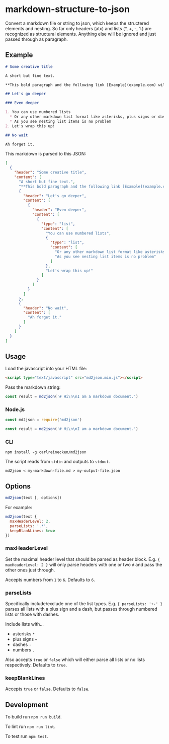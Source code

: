 # markdown-structure-to-json

Convert a markdown file or string to json, which keeps the structered elements and nesting. So far only headers (atx) and lists (\*, +, -, 1.) are recognized as structural elements. Anything else will be ignored and just passed through as paragraph.

## Example

```markdown
# Some creative title

A short but fine text.

**This bold paragraph and the following link [Example](example.com) will be just passed through.**

## Let's go deeper

### Even deeper

1. You can use numbered lists
  * Or any other markdown list format like asterisks, plus signs or dashes
  * As you see nesting list items is no problem
2. Let's wrap this up!

## No wait

Ah forget it.
```

This markdown is parsed to this JSON:

```json
[
  {
    "header": "Some creative title",
    "content": [
      "A short but fine text.",
      "**This bold paragraph and the following link [Example](example.com) will be just passed through.**",
      {
        "header": "Let's go deeper",
        "content": [
          {
            "header": "Even deeper",
            "content": [
              {
                "type": "list",
                "content": [
                  "You can use numbered lists",
                  {
                    "type": "list",
                    "content": [
                      "Or any other markdown list format like asterisks, plus signs or dashes",
                      "As you see nesting list items is no problem"
                    ]
                  },
                  "Let's wrap this up!"
                ]
              }
            ]
          }
        ]
      },
      {
        "header": "No wait",
        "content": [
          "Ah forget it."
        ]
      }
    ]
  }
]
```

## Usage

Load the javascript into your HTML file:

```html
<script type="text/javascript" src="md2json.min.js"></script>
```

Pass the markdown string:

```javascript
const result = md2json('# Hi\n\nI am a markdown document.')
```

### Node.js

```javascript
const md2json = require('md2json')

const result = md2json('# Hi\n\nI am a markdown document.')
```

### CLI

```shell
npm install -g carlreinecken/md2json
```

The script reads from `stdin` and outputs to `stdout`.

```shell
md2json < my-markdown-file.md > my-output-file.json
```

## Options

```javascript
md2json(text [, options])
```

For example:

```javascript
md2json(text {
  maxHeaderLevel: 2,
  parseLists: '.*',
  keepBlankLines: true
})
```

### maxHeaderLevel

Set the maximal header level that should be parsed as header block. E.g. `{ maxHeaderLevel: 2 }` will only parse headers with one or two `#` and pass the other ones just through.

Accepts numbers from `1` to `6`. Defaults to `6`.

### parseLists

Specifically include/exclude one of the list types. E.g. `{ parseLists: '+-' }` parses all lists with a plus sign and a dash, but passes through numbered lists or those with dashes.

Include lists with...

* asterisks `*`
* plus signs `+`
* dashes `-`
* numbers `.`

Also accepts `true` or `false` which will either parse all lists or no lists respectively. Defaults to `true`.

### keepBlankLines

Accepts `true` or `false`. Defaults to `false`.

## Development

To build run `npm run build`.

To lint run `npm run lint`.

To test run `npm test`.
